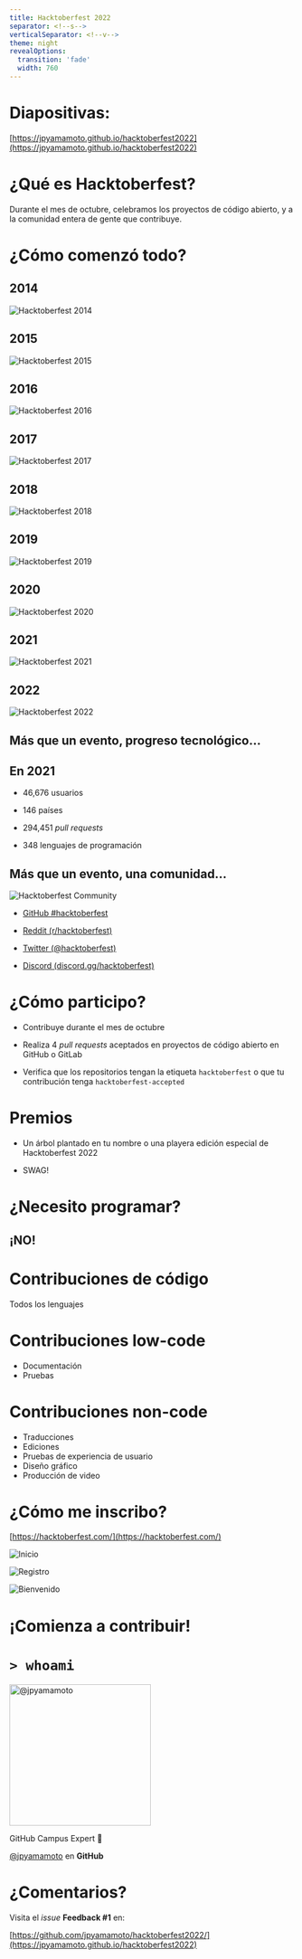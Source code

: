```yaml
---
title: Hacktoberfest 2022
separator: <!--s-->
verticalSeparator: <!--v-->
theme: night
revealOptions:
  transition: 'fade'
  width: 760
---
```


<link rel="stylesheet" href="./assets/theme/custom.css" id="theme" />

<!-- .slide: data-background="./assets/banner.png" -->

<!--s-->

# Diapositivas:

[https://jpyamamoto.github.io/hacktoberfest2022](https://jpyamamoto.github.io/hacktoberfest2022)

<!--s-->

# ¿Qué es Hacktoberfest?

Durante el mes de octubre, celebramos los proyectos de código abierto, y a la comunidad entera de gente que contribuye.

<!--s-->

# ¿Cómo comenzó todo?

<!--s-->

## 2014

![Hacktoberfest 2014](./assets/hacktoberfest2014.png)

<!--s-->

## 2015

![Hacktoberfest 2015](./assets/hacktoberfest2015.png)

<!--s-->

## 2016

![Hacktoberfest 2016](https://github.blog/wp-content/uploads/2016/09/d18725f0-8447-11e6-9673-503471e4dd54-10.jpg)

<!--s-->

## 2017

![Hacktoberfest 2017](https://github.blog/wp-content/uploads/2017/11/33097285-775a8ad2-cebe-11e7-8309-5c408859a182.png)

<!--s-->

## 2018

![Hacktoberfest 2018](https://github.blog/wp-content/uploads/2018/09/45907730-f6a80b00-bdad-11e8-93ef-774392192716.png)

<!--s-->

## 2019

![Hacktoberfest 2019](./assets/hacktoberfest2019.jpg)

<!--s-->

## 2020

![Hacktoberfest 2020](https://pbs.twimg.com/media/EwwcXN3XMAAgxbO?format=jpg)

<!--s-->

## 2021

![Hacktoberfest 2021](https://pbs.twimg.com/media/FOpPKYLXIAUuWVs?format=jpg)

<!--s-->

## 2022

![Hacktoberfest 2022](./assets/logo.png)

<!--s-->

## Más que un evento, progreso tecnológico...

<!--s-->

## En 2021

- 46,676 usuarios
<!-- .element: class="fragment" data-fragment-index="2" -->

- 146 países
<!-- .element: class="fragment" data-fragment-index="3" -->

- 294,451 _pull requests_
<!-- .element: class="fragment" data-fragment-index="4" -->

- 348 lenguajes de programación
<!-- .element: class="fragment" data-fragment-index="5" -->

<!--s-->

## Más que un evento, una comunidad...

<!--s-->

![Hacktoberfest Community](https://user-images.githubusercontent.com/6633808/160689302-3fe5e5d4-ba24-4525-8ed1-a8351ccbc0ef.png)

- [GitHub #hacktoberfest](https://github.com/topics/hacktoberfest)
<!-- .element: class="fragment" data-fragment-index="1" -->
- [Reddit (r/hacktoberfest)](https://www.reddit.com/r/hacktoberfest/)
<!-- .element: class="fragment" data-fragment-index="2" -->
- [Twitter (@hacktoberfest)](https://twitter.com/hacktoberfest)
<!-- .element: class="fragment" data-fragment-index="3" -->
- [Discord (discord.gg/hacktoberfest)](https://discord.com/invite/hacktoberfest)
<!-- .element: class="fragment" data-fragment-index="4" -->

<!--s-->

# ¿Cómo participo?

- Contribuye durante el mes de octubre
<!-- .element: class="fragment" data-fragment-index="1" -->

- Realiza 4 _pull requests_ aceptados en proyectos de código abierto en GitHub o GitLab
<!-- .element: class="fragment" data-fragment-index="2" -->

- Verifica que los repositorios tengan la etiqueta `hacktoberfest` o que tu contribución tenga `hacktoberfest-accepted`
<!-- .element: class="fragment" data-fragment-index="3" -->

<!--s-->

# Premios

- Un árbol plantado en tu nombre o una playera edición especial de Hacktoberfest 2022
<!-- .element: class="fragment" data-fragment-index="1" -->
- SWAG!
<!-- .element: class="fragment" data-fragment-index="2" -->

<!--s-->

# ¿Necesito programar?

## ¡NO!
<!-- .element: class="fragment" data-fragment-index="1" -->

<!--s-->

# Contribuciones de código

Todos los lenguajes

<!--s-->

# Contribuciones low-code

- Documentación
- Pruebas

<!--s-->

# Contribuciones non-code

- Traducciones
- Ediciones
- Pruebas de experiencia de usuario
- Diseño gráfico
- Producción de video

<!--s-->

# ¿Cómo me inscribo?

[https://hacktoberfest.com/](https://hacktoberfest.com/)

<!--s-->

![Inicio](./assets/steps1.png)

<!--s-->

![Registro](./assets/steps2.png)

<!--s-->

![Bienvenido](./assets/steps3.png)

<!--s-->

# ¡Comienza a contribuir!

<!--s-->

# `> whoami`
 
<img height="250px" alt="@jpyamamoto" src="./assets/profile.png"/>
 
GitHub Campus Expert 🚩
 
[@jpyamamoto](https://github.com/jpyamamoto) en **GitHub**

<!--s-->

# ¿Comentarios?

Visita el _issue_ **Feedback #1** en:

[https://github.com/jpyamamoto/hacktoberfest2022/](https://jpyamamoto.github.io/hacktoberfest2022)
